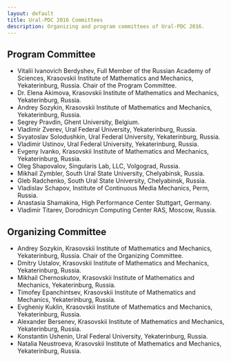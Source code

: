 ```yaml
---
layout: default
title: Ural-PDC 2016 Committees
description: Organizing and program committees of Ural-PDC 2016.
---
```


## Program Committee

* Vitalii Ivanovich Berdyshev, Full Member of the Russian Academy of Sciences, Krasovskii Institute of Mathematics and Mechanics, Yekaterinburg, Russia. Chair of the Program Committee.
* Dr. Elena Akimova, Krasovskii Institute of Mathematics and Mechanics, Yekaterinburg, Russia.
* Andrey Sozykin, Krasovskii Institute of Mathematics and Mechanics, Yekaterinburg, Russia.
* Segrey Pravdin, Ghent University, Belgium.
* Vladimir Zverev, Ural Federal University, Yekaterinburg, Russia.
* Svyatoslav Solodushkin, Ural Federal University, Yekaterinburg, Russia.
* Vladimir Ustinov, Ural Federal University, Yekaterinburg, Russia.
* Evgeny Ivanko, Krasovskii Institute of Mathematics and Mechanics, Yekaterinburg, Russia.
* Oleg Shapovalov, Singularis Lab, LLC, Volgograd, Russia.
* Mikhail Zymbler, South Ural State University, Chelyabinsk, Russia.
* Gleb Radchenko, South Ural State University, Chelyabinsk, Russia.
* Vladislav Schapov, Institute of Continuous Media Mechanics, Perm, Russia.
* Anastasia Shamakina, High Performance Center Stuttgart, Germany.
* Vladimir Titarev, Dorodnicyn Computing Center RAS, Moscow, Russia.

## Organizing Committee

* Andrey Sozykin, Krasovskii Institute of Mathematics and Mechanics, Yekaterinburg, Russia. Chair of the Organizing Committee.
* Dmitry Ustalov, Krasovskii Institute of Mathematics and Mechanics, Yekaterinburg, Russia.
* Mikhail Chernoskutov, Krasovskii Institute of Mathematics and Mechanics, Yekaterinburg, Russia.
* Timofey Epanchintsev, Krasovskii Institute of Mathematics and Mechanics, Yekaterinburg, Russia.
* Evgheniy Kuklin, Krasovskii Institute of Mathematics and Mechanics, Yekaterinburg, Russia.
* Alexander Bersenev, Krasovskii Institute of Mathematics and Mechanics, Yekaterinburg, Russia.
* Konstantin Ushenin, Ural Federal University, Yekaterinburg, Russia.
* Natalia Neustroeva, Krasovskii Institute of Mathematics and Mechanics, Yekaterinburg, Russia.
